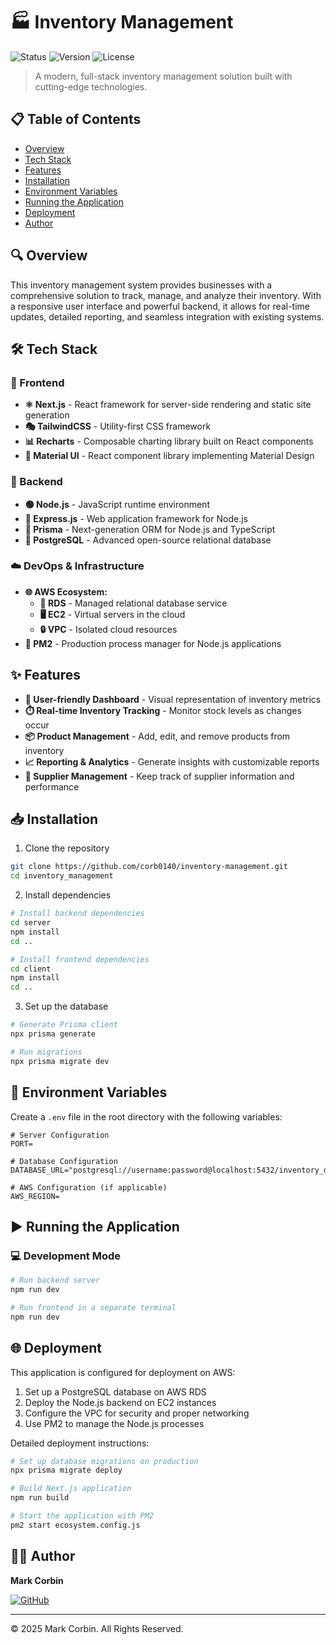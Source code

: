 # 🏭 Inventory Management

![Status](https://img.shields.io/badge/status-active-success.svg)
![Version](https://img.shields.io/badge/version-1.0.0-blue.svg)
![License](https://img.shields.io/badge/license-MIT-green.svg)

> A modern, full-stack inventory management solution built with cutting-edge technologies.

## 📋 Table of Contents

- [Overview](#overview)
- [Tech Stack](#tech-stack)
- [Features](#features)
- [Installation](#installation)
- [Environment Variables](#environment-variables)
- [Running the Application](#running-the-application)
- [Deployment](#deployment)
- [Author](#author)

## 🔍 Overview

This inventory management system provides businesses with a comprehensive solution to track, manage, and analyze their inventory. With a responsive user interface and powerful backend, it allows for real-time updates, detailed reporting, and seamless integration with existing systems.

## 🛠️ Tech Stack

### 🎨 Frontend

- **⚛️ Next.js** - React framework for server-side rendering and static site generation
- **🎭 TailwindCSS** - Utility-first CSS framework
- **📊 Recharts** - Composable charting library built on React components
- **🧩 Material UI** - React component library implementing Material Design

### 🔧 Backend

- **🟢 Node.js** - JavaScript runtime environment
- **🚂 Express.js** - Web application framework for Node.js
- **🔼 Prisma** - Next-generation ORM for Node.js and TypeScript
- **🐘 PostgreSQL** - Advanced open-source relational database

### ☁️ DevOps & Infrastructure

- **🌐 AWS Ecosystem:**
  - **💾 RDS** - Managed relational database service
  - **🖥️ EC2** - Virtual servers in the cloud
  - **🔒 VPC** - Isolated cloud resources
- **🔄 PM2** - Production process manager for Node.js applications

## ✨ Features

- **📱 User-friendly Dashboard** - Visual representation of inventory metrics
- **⏱️ Real-time Inventory Tracking** - Monitor stock levels as changes occur
- **📦 Product Management** - Add, edit, and remove products from inventory
- **📈 Reporting & Analytics** - Generate insights with customizable reports
- **👥 Supplier Management** - Keep track of supplier information and performance

## 📥 Installation

1. Clone the repository

```bash
git clone https://github.com/corb0140/inventory-management.git
cd inventory_management
```

2. Install dependencies

```bash
# Install backend dependencies
cd server
npm install
cd ..

# Install frontend dependencies
cd client
npm install
cd ..
```

3. Set up the database

```bash
# Generate Prisma client
npx prisma generate

# Run migrations
npx prisma migrate dev
```

## 🔑 Environment Variables

Create a `.env` file in the root directory with the following variables:

```
# Server Configuration
PORT=

# Database Configuration
DATABASE_URL="postgresql://username:password@localhost:5432/inventory_db"

# AWS Configuration (if applicable)
AWS_REGION=
```

## ▶️ Running the Application

### 💻 Development Mode

```bash
# Run backend server
npm run dev

# Run frontend in a separate terminal
npm run dev
```

## 🌐 Deployment

This application is configured for deployment on AWS:

1. Set up a PostgreSQL database on AWS RDS
2. Deploy the Node.js backend on EC2 instances
3. Configure the VPC for security and proper networking
4. Use PM2 to manage the Node.js processes

Detailed deployment instructions:

```bash
# Set up database migrations on production
npx prisma migrate deploy

# Build Next.js application
npm run build

# Start the application with PM2
pm2 start ecosystem.config.js
```

## 👨‍💻 Author

**Mark Corbin**

[![GitHub](https://img.shields.io/badge/GitHub-Profile-blue?style=flat&logo=github)](https://github.com/corb0140)

---

© 2025 Mark Corbin. All Rights Reserved.
